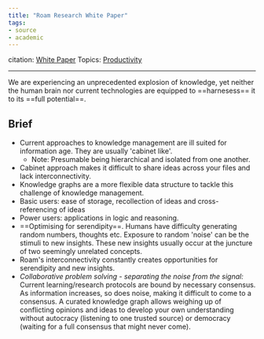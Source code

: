 ```yaml
---
title: "Roam Research White Paper"
tags:
- source
- academic
---
```

citation:  [White Paper](https://roamresearch.com/#/app/help/page/dZ72V0Ig6)
Topics:  [Productivity](Topics/Productivity.md)

---
We are experiencing an unprecedented explosion of knowledge, yet neither the human brain nor current technologies are equipped to ==harnesess== it to its ==full potential==.

## Brief
- Current approaches to knowledge management are ill suited for information age. They are usually 'cabinet like'.
	- Note: Presumable being hierarchical and isolated from one another.
- Cabinet approach makes it difficult to share ideas across your files and lack interconnectivity.
- Knowledge graphs are a more flexible data structure to tackle this challenge of knowledge management.
- Basic users: ease of storage, recollection of ideas and cross-referencing of ideas
- Power users: applications in logic and reasoning.
- ==Optimising for serendipity==. Humans have difficulty generating random numbers, thoughts etc. Exposure to random 'noise' can be the stimuli to new insights. These new insights usually occur at the juncture of two seemingly unrelated concepts.
- Roam's interconnectivity constantly creates opportunities for serendipity and new insights.
- _Collaborative problem solving - separating the noise from the signal:_ Current learning/research protocols are bound by necessary consensus. As information increases, so does noise, making it difficult to come to a consensus. A curated knowledge graph allows weighing up of conflicting opinions and ideas to develop your own understanding without autocracy (listening to one trusted source) or democracy (waiting for a full consensus that might never come).
